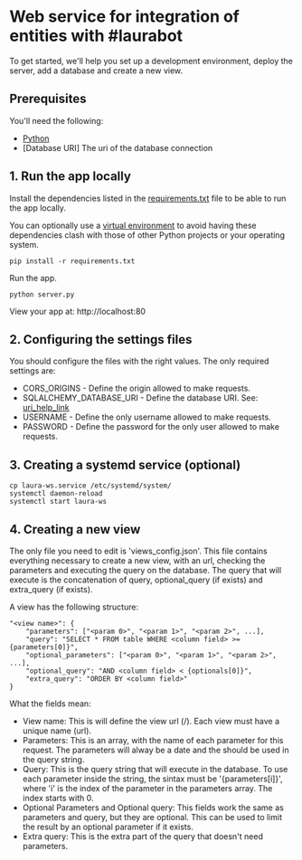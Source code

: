# Web service for integration of entities with #laurabot

To get started, we'll help you set up a development environment, deploy the server, add a database and create a new view.


## Prerequisites

You'll need the following:
* [Python](https://www.python.org/downloads/)
* [Database URI] The uri of the database connection



## 1. Run the app locally

Install the dependencies listed in the [requirements.txt](https://pip.readthedocs.io/en/stable/user_guide/#requirements-files) file to be able to run the app locally.

You can optionally use a [virtual environment](https://packaging.python.org/installing/#creating-and-using-virtual-environments) to avoid having these dependencies clash with those of other Python projects or your operating system.
  ```
pip install -r requirements.txt
  ```

Run the app.
  ```
python server.py
  ```

 View your app at: http://localhost:80



## 2. Configuring the settings files

You should configure the files with the right values.
The only required settings are:
  - CORS_ORIGINS - Define the origin allowed to make requests.
  - SQLALCHEMY_DATABASE_URI - Define the database URI. See: [uri_help_link](https://flask-sqlalchemy.pocoo.org/2.2/config/#connection-uri-format)
  - USERNAME - Define the only username allowed to make requests.
  - PASSWORD - Define the password for the only user allowed to make requests.



## 3. Creating a systemd service (optional)

```
cp laura-ws.service /etc/systemd/system/
systemctl daemon-reload
systemctl start laura-ws
```



## 4. Creating a new view

The only file you need to edit is 'views_config.json'. This file contains everything necessary to create a new view, with an url, checking the parameters and executing the query on the database.
The query that will execute is the concatenation of query, optional_query (if exists) and extra_query (if exists).

A view has the following structure:

```
"<view name>": {
    "parameters": ["<param 0>", "<param 1>", "<param 2>", ...],
    "query": "SELECT * FROM table WHERE <column field> >= {parameters[0]}",
    "optional_parameters": ["<param 0>", "<param 1>", "<param 2>", ...],
    "optional_query": "AND <column field> < {optionals[0]}",
    "extra_query": "ORDER BY <column field>"
}
```

What the fields mean:
  - View name: This is will define the view url (/<view name>). Each view must have a unique name (url).
  - Parameters: This is an array, with the name of each parameter for this request. The parameters will alway be a date and the should be used in the query string.
  - Query: This is the query string that will execute in the database. To use each parameter inside the string, the sintax must be '{parameters[i]}', where 'i' is the index of the parameter in the parameters array. The index starts with 0.
  - Optional Parameters and Optional query: This fields work the same as parameters and query, but they are optional. This can be used to limit the result by an optional parameter if it exists.
  - Extra query: This is the extra part of the query that doesn't need parameters.
